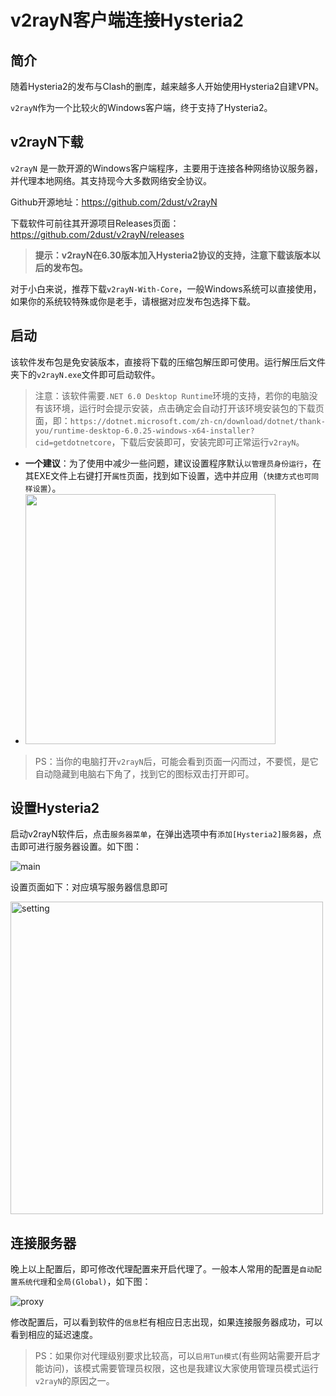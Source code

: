 # v2rayN客户端连接Hysteria2

## 简介

随着Hysteria2的发布与Clash的删库，越来越多人开始使用Hysteria2自建VPN。

`v2rayN`作为一个比较火的Windows客户端，终于支持了Hysteria2。

<!-- more -->

## v2rayN下载

`v2rayN` 是一款开源的Windows客户端程序，主要用于连接各种网络协议服务器，并代理本地网络。其支持现今大多数网络安全协议。

Github开源地址：https://github.com/2dust/v2rayN

下载软件可前往其开源项目Releases页面：https://github.com/2dust/v2rayN/releases

> **提示：v2rayN在6.30版本加入Hysteria2协议的支持，注意下载该版本以后的发布包。**

对于小白来说，推荐下载`v2rayN-With-Core`，一般Windows系统可以直接使用，如果你的系统较特殊或你是老手，请根据对应发布包选择下载。

<!-- 文章内嵌广告位 -->
<div class="article-ads"></div>

## 启动

该软件发布包是免安装版本，直接将下载的压缩包解压即可使用。运行解压后文件夹下的`v2rayN.exe`文件即可启动软件。

> 注意：该软件需要`.NET 6.0 Desktop Runtime`环境的支持，若你的电脑没有该环境，运行时会提示安装，点击确定会自动打开该环境安装包的下载页面，即：`https://dotnet.microsoft.com/zh-cn/download/dotnet/thank-you/runtime-desktop-6.0.25-windows-x64-installer?cid=getdotnetcore`，下载后安装即可，安装完即可正常运行`v2rayN`。


- **一个建议**：为了使用中减少一些问题，建议设置程序默认`以管理员身份运行`，在其EXE文件上右键打开`属性`页面，找到如下设置，选中并应用（`快捷方式也可同样设置`）。
- <img src="https://images.oldmoon.top/images/dingdangdog/dingdangdog1703062482640.jpg" width="400px" />

> PS：当你的电脑打开`v2rayN`后，可能会看到页面一闪而过，不要慌，是它自动隐藏到电脑右下角了，找到它的图标双击打开即可。

<!-- 文章内嵌广告位 -->
<div class="article-ads"></div>

## 设置Hysteria2

启动v2rayN软件后，点击`服务器菜单`，在弹出选项中有`添加[Hysteria2]服务器`，点击即可进行服务器设置。如下图：

![main](https://images.oldmoon.top/images/dingdangdog/dingdangdog1703062847139.jpg)

设置页面如下：对应填写服务器信息即可

<img alt="setting" src="https://images.oldmoon.top/images/dingdangdog/dingdangdog1703062889699.jpg" width="500px"/>

## 连接服务器

晚上以上配置后，即可修改代理配置来开启代理了。一般本人常用的配置是`自动配置系统代理`和`全局(Global)`，如下图：

![proxy](https://images.oldmoon.top/images/dingdangdog/dingdangdog1703063125845.jpg)

修改配置后，可以看到软件的`信息`栏有相应日志出现，如果连接服务器成功，可以看到相应的延迟速度。

> PS：如果你对代理级别要求比较高，可以`启用Tun模式`(有些网站需要开启才能访问)，该模式需要管理员权限，这也是我建议大家使用管理员模式运行`v2rayN`的原因之一。
